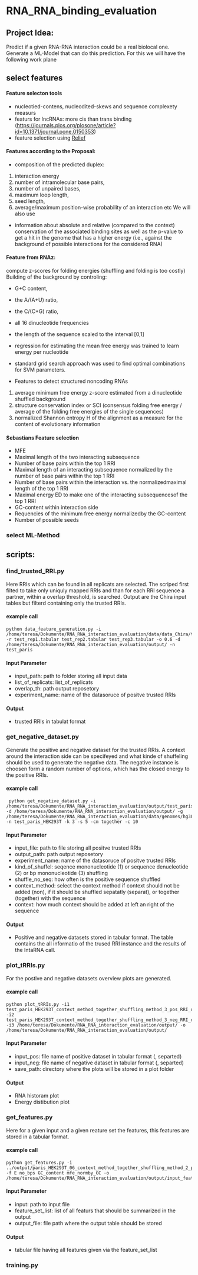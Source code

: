 # RNA_RNA_binding_evaluation

## Project Idea:
Predict if a given RNA-RNA interaction could be a real biolocal one. Generate a ML-Model that can do this prediction. For this we will have the following work plane



## select features

#### Feature selecton tools
- nucleotied-contens, nucleodited-skews and sequence complexety measurs
- featurs for lncRNAs: more cis than trans binding (https://journals.plos.org/plosone/article?id=10.1371/journal.pone.0150353)
- feature selection using [Relief](https://doi.org/10.1016/j.jbi.2018.07.014)


#### Features according to the Proposal: 
- composition of the predicted duplex:
1. interaction energy
2. number of intramolecular base pairs, 
3. number of unpaired bases, 
4. maximum loop length, 
5. seed length,
6. average/maximum position-wise probability of an interaction etc
We will also use
- information about absolute and relative (compared to the context) conservation of the
associated binding sites as well as the p-value to get a hit in the genome that has a higher
energy (i.e., against the background of possible interactions for the considered RNA) 

#### Feature from RNAz:
compute z-scores for folding energies (shuffling and folding is too costly)
Building of the background by controling: 
- G+C content, 
- the A/(A+U) ratio, 
- the C/(C+G) ratio, 
- all 16 dinucleotide frequencies
- the length of the sequence scaled to the interval [0,1]

- regression for estimating the mean free energy was trained to learn energy per nucleotide
- standard grid search approach was used to find optimal combinations for SVM parameters.

- Features to detect structured noncoding RNAs
1. average minimum free energy z-score estimated from a dinucleotide shuffled background
2. structure conservation index or SCI (consensus folding free energy / average of the folding free energies of the single sequences)
3. normalized Shannon entropy H of the alignment as a measure for the content of evolutionary information


#### Sebastians Feature selection
- MFE
- Maximal length of the two interacting subsequence
- Number of base pairs within the top 1 RRI 
- Maximal length of an interacting subsequence normalized by the number of base pairs within the top 1 RRI
- Number of base pairs within the interaction vs. the normalizedmaximal length of the top 1 RRI
- Maximal energy ED to make one of the interacting subsequencesof the top 1 RRI 
- GC-content within interaction side
- Requencies of the minimum free energy normalizedby the GC-content
- Number of possible seeds

### select ML-Method



## scripts:

### find_trusted_RRI.py
Here RRIs which can be found in all replicats are selected. The scriped first filted to take only uniquly mapped RRIs and than for each RRI sequence a partner, within a overlap threshold, is searched. Output are the Chira input tables but filterd containing only the trusted RRIs. 

#### example call
```
python data_feature_generation.py -i /home/teresa/Dokumente/RNA_RNA_interaction_evaluation/data/data_Chira/training/Paris -r test_rep1.tabular test_rep2.tabular test_rep3.tabular -o 0.6 -d /home/teresa/Dokumente/RNA_RNA_interaction_evaluation/output/ -n test_paris
```

#### Input Parameter
- input_path: path to folder storing all input data
- list_of_replicats: list_of_replicats
- overlap_th: path output reposetory
- experiment_name: name of the datasoruce of positve trusted RRIs

#### Output 
- trusted RRIs in tabulat format



### get_negative_dataset.py
Generate the positive and negative dataset for the trusted RRIs. A context around the interaction side can be specifeyed and what kinde of shuffeling should be used to generate the negative data. The negative instance is choosen form a random number of options, which has the closed energy to the positive RRIs. 

#### example call
```
 python get_negative_dataset.py -i /home/teresa/Dokumente/RNA_RNA_interaction_evaluation/output/test_paris_HEK293T_overlap_0.6.cvs -d /home/teresa/Dokumente/RNA_RNA_interaction_evaluation/output/ -g /home/teresa/Dokumente/RNA_RNA_interaction_evaluation/data/genomes/hg38_UCSC_20210318.2bit -n test_paris_HEK293T -k 3 -s 5 -cm together -c 10
```

#### Input Parameter
- input_file: path to file storing all positve trusted RRIs
- output_path: path output reposetory
- experiment_name: name of the datasoruce of positve trusted RRIs
- kind_of_shuffel: seqence mononucleotide (1) or sequence denucleotide (2) or bp mononucleotide (3) shuffling
- shuffle_no_seq: how often is the positive sequence shuffled
- context_method: select the context method  if context should not be added (non), if it should be shuffled sepatatly (separat), or together (together) with the sequence
- context: how much context should be added at left an right of the sequence

#### Output 
- Positive and negative datasets stored in tabular format. The table contains the all informatio of the trused RRI instance and the results of the IntaRNA call. 


### plot_tRRIs.py
For the postive and negative datasets overview plots are generated. 

#### example call
```
python plot_tRRIs.py -i1 test_paris_HEK293T_context_method_together_shuffling_method_3_pos_RRI_dataset.csv -i2 test_paris_HEK293T_context_method_together_shuffling_method_3_neg_RRI_dataset.csv -i3 /home/teresa/Dokumente/RNA_RNA_interaction_evaluation/output/ -o /home/teresa/Dokumente/RNA_RNA_interaction_evaluation/output/
```

#### Input Parameter
- input_pos: file name of positive dataset in tabular format (, separted)
- input_neg: file name of negative dataset in tabular format (, separted)
- save_path: directory where the plots will be stored in a plot folder

#### Output 
- RNA historam plot
- Energy distibution plot


### get_features.py
Here for a given input and a given reature set the features, this features are stored in a tabular format. 

#### example call
```
python get_features.py -i ../output/paris_HEK293T_06_context_method_together_shuffling_method_2_pos_RRI_dataset.csv -f E no_bps GC_content mfe_normby_GC -o /home/teresa/Dokumente/RNA_RNA_interaction_evaluation/output/input_features/2
```

#### Input Parameter
- input: path to input file
- feature_set_list: list of all featurs that should be summarized in the output
- output_file: file path where the output table should be stored

#### Output 
- tabular file having all features given via the feature_set_list



### training.py


